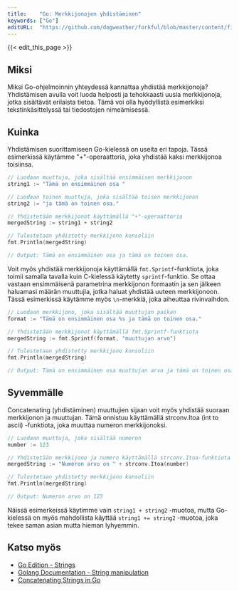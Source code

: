```yaml
---
title:    "Go: Merkkijonojen yhdistäminen"
keywords: ["Go"]
editURL:  "https://github.com/dogweather/forkful/blob/master/content/fi/go/concatenating-strings.md"
---
```


{{< edit_this_page >}}

## Miksi

Miksi Go-ohjelmoinnin yhteydessä kannattaa yhdistää merkkijonoja? Yhdistämisen avulla voit luoda helposti ja tehokkaasti uusia merkkijonoja, jotka sisältävät erilaista tietoa. Tämä voi olla hyödyllistä esimerkiksi tekstinkäsittelyssä tai tiedostojen nimeämisessä.

## Kuinka

Yhdistämisen suorittamiseen Go-kielessä on useita eri tapoja. Tässä esimerkissä käytämme "+"-operaattoria, joka yhdistää kaksi merkkijonoa toisiinsa.

```Go
// Luodaan muuttuja, joka sisältää ensimmäisen merkkijonon
string1 := "Tämä on ensimmäinen osa "

// Luodaan toinen muuttuja, joka sisältää toisen merkkijonon
string2 := "ja tämä on toinen osa."

// Yhdistetään merkkijonot käyttämällä "+"-operaattoria
mergedString := string1 + string2

// Tulostetaan yhdistetty merkkijono konsoliin
fmt.Println(mergedString)

// Output: Tämä on ensimmäinen osa ja tämä on toinen osa.
```

Voit myös yhdistää merkkijonoja käyttämällä `fmt.Sprintf`-funktiota, joka toimii samalla tavalla kuin C-kielessä käytetty `sprintf`-funktio. Se ottaa vastaan ensimmäisenä parametrina merkkijonon formaatin ja sen jälkeen haluamasi määrän muuttujia, jotka haluat yhdistää uuteen merkkijonoon. Tässä esimerkissä käytämme myös `\n`-merkkiä, joka aiheuttaa rivinvaihdon.

```Go
// Luodaan merkkijono, joka sisältää muuttujan paikan
format := "Tämä on ensimmäinen osa %s ja tämä on toinen osa."

// Yhdistetään merkkijonot käyttämällä fmt.Sprintf-funktiota
mergedString := fmt.Sprintf(format, "muuttujan arvo")

// Tulostetaan yhdistetty merkkijono konsoliin
fmt.Println(mergedString)

// Output: Tämä on ensimmäinen osa muuttujan arvo ja tämä on toinen osa.
```

## Syvemmälle

Concatenating (yhdistäminen) muuttujien sijaan voit myös yhdistää suoraan merkkijonon ja muuttujan. Tämä onnistuu käyttämällä strconv.Itoa (int to ascii) -funktiota, joka muuttaa numeron merkkijonoksi.

```Go
// Luodaan muuttuja, joka sisältää numeron
number := 123

// Yhdistetään merkkijono ja numero käyttämällä strconv.Itoa-funktiota
mergedString := "Numeron arvo on " + strconv.Itoa(number)

// Tulostetaan yhdistetty merkkijono konsoliin
fmt.Println(mergedString)

// Output: Numeron arvo on 123
```

Näissä esimerkeissä käytimme vain `string1 + string2` -muotoa, mutta Go-kielessä on myös mahdollista käyttää `string1 += string2` -muotoa, joka tekee saman asian mutta hieman lyhyemmin.

## Katso myös

- [Go Edition - Strings](https://blog.golang.org/strings)
- [Golang Documentation - String manipulation](https://golang.org/pkg/strings/)
- [Concatenating Strings in Go](https://opensource.com/article/19/9/concatenating-strings-go)